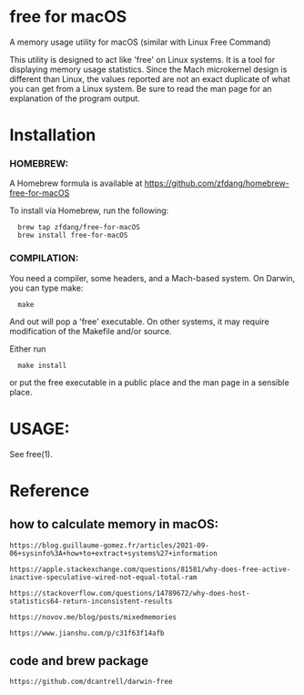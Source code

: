 # free for macOS

A memory usage utility for macOS  (similar with Linux Free Command)

This utility is designed to act like 'free' on Linux systems.  It is a tool for displaying memory usage statistics. Since the Mach microkernel design is different than Linux, the values reported are not an exact duplicate of what you can get from a Linux system.  Be sure to read the man page for an explanation of the program output.

# Installation

### HOMEBREW:

   A Homebrew formula is available at https://github.com/zfdang/homebrew-free-for-macOS
   
   To install via Homebrew, run the following:

      brew tap zfdang/free-for-macOS
      brew install free-for-macOS

### COMPILATION:

   You need a compiler, some headers, and a Mach-based system.  On Darwin,
   you can type make:

      make

   And out will pop a 'free' executable.  On other systems, it may require
   modification of the Makefile and/or source.

   Either run 

      make install

   or put the free executable in a public place and the man page in a sensible place.

# USAGE:

   See free(1).


# Reference

## how to calculate memory in macOS:

```
https://blog.guillaume-gomez.fr/articles/2021-09-06+sysinfo%3A+how+to+extract+systems%27+information
```

```
https://apple.stackexchange.com/questions/81581/why-does-free-active-inactive-speculative-wired-not-equal-total-ram
```

```
https://stackoverflow.com/questions/14789672/why-does-host-statistics64-return-inconsistent-results
```

```
https://novov.me/blog/posts/mixedmemories
```

```
https://www.jianshu.com/p/c31f63f14afb
```

## code and brew package

```
https://github.com/dcantrell/darwin-free
```
